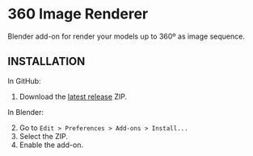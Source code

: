 # 360 Image Renderer
Blender add-on for render your models up to 360º as image sequence.

## INSTALLATION
In GitHub:

1. Download the [latest release](https://github.com/jordigarciaventura/360-renderer/releases/latest) ZIP.

In Blender:

2. Go to `Edit > Preferences > Add-ons > Install...`
3. Select the ZIP.
4. Enable the add-on.
